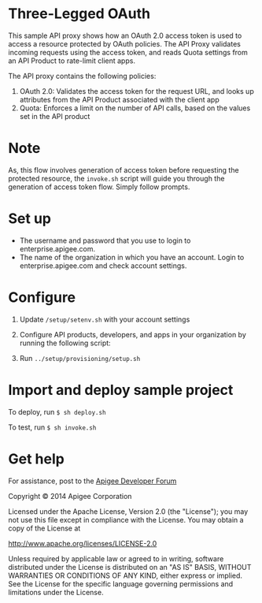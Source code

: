 # Three-Legged OAuth

This sample API proxy shows how an OAuth 2.0 access token is used to access a resource
protected by OAuth policies. The API Proxy validates incoming requests using the access token, 
and reads Quota settings from an API Product to rate-limit client apps.

The API proxy contains the following policies:

1. OAuth 2.0: Validates the access token for the request URL, and looks up
attributes from the API Product associated with the client app
2. Quota: Enforces a limit on the number of API calls, based on the values set
in the API product

# Note

As, this flow involves generation of access token before requesting the protected resource,
the `invoke.sh` script will guide you through the generation of access token flow.
Simply follow prompts.


# Set up

* The username and password that you use to login to enterprise.apigee.com.
* The name of the organization in which you have an account. Login to 
  enterprise.apigee.com and check account settings.

# Configure 

1. Update `/setup/setenv.sh` with your account settings

2. Configure API products, developers, and apps in your organization by
running the following script:

3. Run `../setup/provisioning/setup.sh`

# Import and deploy sample project

To deploy, run `$ sh deploy.sh`

To test, run `$ sh invoke.sh`

# Get help

For assistance, post to the [Apigee Developer Forum](http://support.apigee.com)

Copyright © 2014 Apigee Corporation

Licensed under the Apache License, Version 2.0 (the "License"); you may not use
this file except in compliance with the License. You may obtain a copy
of the License at

http://www.apache.org/licenses/LICENSE-2.0

Unless required by applicable law or agreed to in writing, software
distributed under the License is distributed on an "AS IS" BASIS,
WITHOUT WARRANTIES OR CONDITIONS OF ANY KIND, either express or implied.
See the License for the specific language governing permissions and
limitations under the License.
